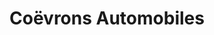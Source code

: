 ---
title: "Coëvrons Automobiles"
url: /evron/coevrons-automobiles/
shop: réparation de voitures
---